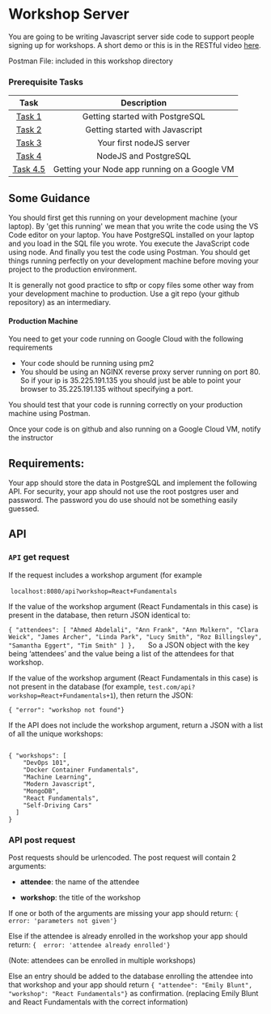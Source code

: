 # Workshop Server

You are going to be writing Javascript server side code to support people signing up for workshops. A short demo or this is in the RESTful video [here](https://youtu.be/oDEO9-OM4_c?t=9m21s). 

Postman File:  included in this workshop directory

### Prerequisite Tasks

Task | Description
:--: | :--:
[Task 1](../../tasks/tasks1) | Getting started with PostgreSQL
[Task 2](../../tasks/task2) | Getting started with Javascript
[Task 3](../../tasks/task3) | Your first nodeJS server
[Task 4](../../tasks/task4) | NodeJS and PostgreSQL
[Task 4.5](../../tasks/task4.5) | Getting your Node app running on a Google VM

## Some Guidance

You should first get this running on your development machine (your laptop). By 'get this running' we mean  that you write the code using the VS Code editor on your laptop. You have PostgreSQL installed on your laptop and you load in the SQL file you wrote. You execute the JavaScript code using node. And finally you test the code using Postman. You should get things running perfectly on your development machine before moving your project to the production environment.

It is generally not good practice to sftp or copy files some other way from your development machine to production. Use a git repo (your github repository) as an intermediary.

#### Production Machine

You need to get your code running on Google Cloud with the following requirements

* Your code should be running using pm2
* You should be using an NGINX reverse proxy server running on port 80. So if your ip is 35.225.191.135 you should just be able to point your browser to 35.225.191.135 without specifying a port. 

You should test that your code is running correctly on your production machine using Postman.

Once your code is on github and also running on a Google Cloud VM, notify the instructor

## Requirements:

Your app should store the data in PostgreSQL and implement the following API. For security, your app should not use the root postgres user and password. The password you do use should not be something easily guessed. 

## API

### `API` get request

If the request includes a workshop argument (for example 

​       `localhost:8080/api?workshop=React+Fundamentals`

If the value of the workshop argument (React Fundamentals in this case) is present in the database, then return JSON identical  to:

`{ "attendees": [
    "Ahmed Abdelali",
    "Ann Frank",
    "Ann Mulkern",
    "Clara Weick",
    "James Archer",
    "Linda Park",
    "Lucy Smith",
    "Roz Billingsley",
    "Samantha Eggert",
    "Tim Smith"
         ]
},  
                                     `
So a JSON object with the key being ‘attendees’ and the value being a list of the attendees for that workshop.

If the value of the workshop argument (React Fundamentals in this case) is not present in the database (for example, `test.com/api?workshop=React+Fundamentals+1`), then return the JSON:

`{ "error": "workshop not found"}`



If the API does not include the workshop argument, return a JSON with a list of all the unique workshops:

```

{ "workshops": [
    "DevOps 101",
    "Docker Container Fundamentals",
    "Machine Learning",
    "Modern Javascript",
    "MongoDB",
    "React Fundamentals",
    "Self-Driving Cars"
  ]
}

```

### API post request

Post requests should be urlencoded.
The post request will contain 2 arguments:

* **attendee**: the name of the attendee

* **workshop**: the title of the workshop

  

  

If one or both of the arguments are missing your app should return:
`{ error: 'parameters not given'}`

Else if the attendee is already enrolled in the workshop your app should return:
`{  error: 'attendee already enrolled'}`

(Note: attendees can be enrolled in multiple workshops)

Else an entry should be added to the database enrolling the attendee into that workshop and your app should return 
`{ "attendee": "Emily Blunt", "workshop": "React Fundamentals"}`
as confirmation.  (replacing Emily Blunt and React Fundamentals with the correct information)
